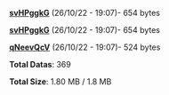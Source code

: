 [**svHPggkG**](/data/svHPggkG.txt) (26/10/22 - 19:07)- 654 bytes

[**svHPggkG**](/data/svHPggkG.txt) (26/10/22 - 19:07)- 654 bytes

[**qNeevQcV**](/data/qNeevQcV.txt) (26/10/22 - 19:07)- 524 bytes

**Total Datas**: 369

**Total Size**: 1.80 MB / 1.8 MB